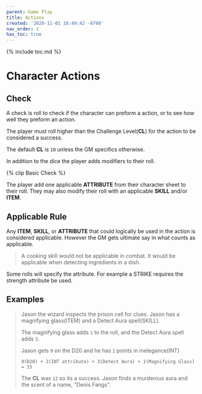 ```yaml
---
parent: Game Play
title: Actions
created: '2020-11-01 10:49:42 -0700'
nav_order: 1
has_toc: true
---
```


{% include toc.md %}

# Character Actions


## Check

A check is roll to check if the character can preform a action, or to see how well they preform an action. 


The player must roll higher than the Challenge Level(**CL**) for the action to be considered a success.


The default **CL** is `10` unless the GM specifics otherwise. 


In addition to the dice the player adds modifiers to their roll.


{% clip Basic Check %}

The player add one applicable **ATTRIBUTE** from their character sheet to their roll. They may also modify their roll with an applicable **SKILL** and/or **ITEM**.

## Applicable Rule

Any **ITEM**, **SKILL**, or **ATTRIBUTE** that could logically be used in the action is considered applicable. 
However the GM gets ultimate say in what counts as applicable.

> A cooking skill would not be applicable in combat. 
> It would be applicable when detecting ingredients in a dish.


Some rolls will specify the attribute. For example a STRIKE requires the strength attribute be used.





## Examples

> Jason the wizard inspects the prison cell for clues.
> Jason has a magnifying glass(ITEM) and a Detect Aura spell(SKILL).
>
> The magnifying glass adds `1` to the roll,
> and the Detect Aura spell adds `3`.
>
> Jason gets `9` on the D20
> and he has `2` points in inelegance(INT)
>
> `9(D20) + 2(INT attribute) + 3(Detect Aura) + 1(Magnifying Glass) = 15`
> 
> The **CL** was `12` so its a success.
> Jason finds a murderous aura and the scent of a name, "Denis Fangs". 





